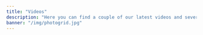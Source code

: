 ```yaml
---
title: "Videos"
description: "Here you can find a couple of our latest videos and several memories of old times of WAYS"
banner: "/img/photogrid.jpg"
---
```

